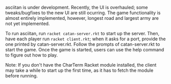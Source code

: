 asciitan is under development. Recently, the UI is overhauled; some
tweaks/bugfixes to the new UI are still ocurring. The game functionality is
almost entirely implemented, however, longest road and largest army are not yet
implemented.

To run asciitan, run `racket catan-server.rkt` to start up the server. Then,
have each player run `racket client.rkt`; when it asks for a port, provide the
one printed by catan-server.rkt. Follow the prompts of catan-server.rkt to
start the game. Once the game is started, users can use the help command to
figure out how to play.

Note: If you don't have the CharTerm Racket module installed, the client may
take a while to start up the first time, as it has to fetch the module before
running.

